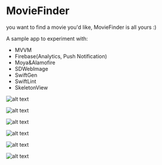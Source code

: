 # MovieFinder

you want to find a movie you'd like, MovieFinder is all yours :)

A sample app to experiment with:
- MVVM
- Firebase(Analytics, Push Notification)
- Moya&Alamofire
- SDWebImage
- SwiftGen
- SwiftLint
- SkeletonView

![alt text](https://github.com/mcagridemir/MovieFinder/blob/f681ed2b97b5ae67732a9adf27bc0bdb830a8ec8/Screenshots/0LaunchScreen.png)

![alt text](https://github.com/mcagridemir/MovieFinder/blob/f681ed2b97b5ae67732a9adf27bc0bdb830a8ec8/Screenshots/1Splash.png)

![alt text](https://github.com/mcagridemir/MovieFinder/blob/f681ed2b97b5ae67732a9adf27bc0bdb830a8ec8/Screenshots/2-0Home.png)

![alt text](https://github.com/mcagridemir/MovieFinder/blob/f681ed2b97b5ae67732a9adf27bc0bdb830a8ec8/Screenshots/2-1HomeSearch.png)

![alt text](https://github.com/mcagridemir/MovieFinder/blob/f681ed2b97b5ae67732a9adf27bc0bdb830a8ec8/Screenshots/2-2HomeNoResult.png)

![alt text](https://github.com/mcagridemir/MovieFinder/blob/f681ed2b97b5ae67732a9adf27bc0bdb830a8ec8/Screenshots/3Detail.png)
